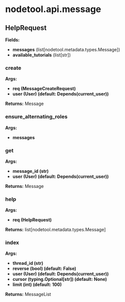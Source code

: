 # nodetool.api.message

## HelpRequest

**Fields:**
- **messages** (list[nodetool.metadata.types.Message])
- **available_tutorials** (list[str])


### create

**Args:**
- **req (MessageCreateRequest)**
- **user (User) (default: Depends(current_user))**

**Returns:** Message

### ensure_alternating_roles

**Args:**
- **messages**

### get

**Args:**
- **message_id (str)**
- **user (User) (default: Depends(current_user))**

**Returns:** Message

### help

**Args:**
- **req (HelpRequest)**

**Returns:** list[nodetool.metadata.types.Message]

### index

**Args:**
- **thread_id (str)**
- **reverse (bool) (default: False)**
- **user (User) (default: Depends(current_user))**
- **cursor (typing.Optional[str]) (default: None)**
- **limit (int) (default: 100)**

**Returns:** MessageList

